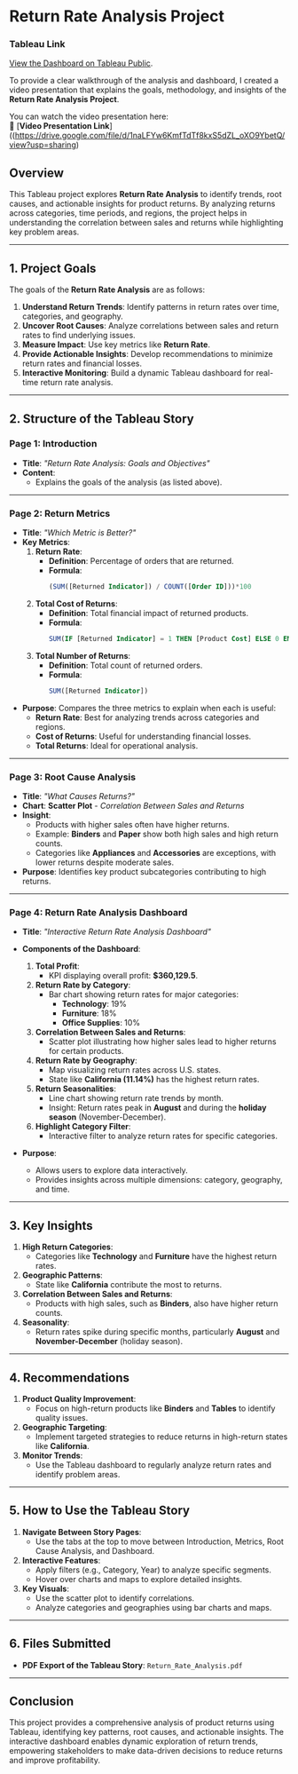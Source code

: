 # **Return Rate Analysis Project**
### **Tableau Link**
[View the Dashboard on Tableau Public](https://public.tableau.com/views/storytelling1-1_pdf/Story2?:language=en-US&publish=yes&:sid=&:redirect=auth&:display_count=n&:origin=viz_share_link).

To provide a clear walkthrough of the analysis and dashboard, I created a video presentation that explains the goals, methodology, and insights of the **Return Rate Analysis Project**.  

You can watch the video presentation here:  
🔗 [**Video Presentation Link**]((https://drive.google.com/file/d/1naLFYw6KmfTdTf8kxS5dZL_oXO9YbetQ/view?usp=sharing)


## **Overview**
This Tableau project explores **Return Rate Analysis** to identify trends, root causes, and actionable insights for product returns. By analyzing returns across categories, time periods, and regions, the project helps in understanding the correlation between sales and returns while highlighting key problem areas.

---

## **1. Project Goals**
The goals of the **Return Rate Analysis** are as follows:
1. **Understand Return Trends**: Identify patterns in return rates over time, categories, and geography.  
2. **Uncover Root Causes**: Analyze correlations between sales and return rates to find underlying issues.  
3. **Measure Impact**: Use key metrics like **Return Rate**.  
4. **Provide Actionable Insights**: Develop recommendations to minimize return rates and financial losses.  
5. **Interactive Monitoring**: Build a dynamic Tableau dashboard for real-time return rate analysis.  

---

## **2. Structure of the Tableau Story**

### **Page 1: Introduction**
- **Title**: *"Return Rate Analysis: Goals and Objectives"*  
- **Content**:  
   - Explains the goals of the analysis (as listed above).  

---

### **Page 2: Return Metrics**
- **Title**: *"Which Metric is Better?"*  
- **Key Metrics**:  
   1. **Return Rate**:  
      - **Definition**: Percentage of orders that are returned.  
      - **Formula**:  
        ```sql
        (SUM([Returned Indicator]) / COUNT([Order ID]))*100
        ```
   2. **Total Cost of Returns**:  
      - **Definition**: Total financial impact of returned products.  
      - **Formula**:  
        ```sql
        SUM(IF [Returned Indicator] = 1 THEN [Product Cost] ELSE 0 END)
        ```
   3. **Total Number of Returns**:  
      - **Definition**: Total count of returned orders.  
      - **Formula**:  
        ```sql
        SUM([Returned Indicator])
        ```
- **Purpose**: Compares the three metrics to explain when each is useful:
   - **Return Rate**: Best for analyzing trends across categories and regions.  
   - **Cost of Returns**: Useful for understanding financial losses.  
   - **Total Returns**: Ideal for operational analysis.  

---

### **Page 3: Root Cause Analysis**
- **Title**: *"What Causes Returns?"*  
- **Chart**: **Scatter Plot** - *Correlation Between Sales and Returns*  
- **Insight**:  
   - Products with higher sales often have higher returns.  
   - Example: **Binders** and **Paper** show both high sales and high return counts.  
   - Categories like **Appliances** and **Accessories** are exceptions, with lower returns despite moderate sales.  
- **Purpose**: Identifies key product subcategories contributing to high returns.  

---

### **Page 4: Return Rate Analysis Dashboard**
- **Title**: *"Interactive Return Rate Analysis Dashboard"*  
- **Components of the Dashboard**:  
   1. **Total Profit**:  
      - KPI displaying overall profit: **$360,129.5**.  
   2. **Return Rate by Category**:  
      - Bar chart showing return rates for major categories:  
         - **Technology**: 19%  
         - **Furniture**: 18%  
         - **Office Supplies**: 10%  
   3. **Correlation Between Sales and Returns**:  
      - Scatter plot illustrating how higher sales lead to higher returns for certain products.  
   4. **Return Rate by Geography**:  
      - Map visualizing return rates across U.S. states.  
      - State like **California (11.14%)**  has the highest return rates.  
   5. **Return Seasonalities**:  
      - Line chart showing return rate trends by month.  
      - Insight: Return rates peak in **August** and during the **holiday season** (November-December).  
   6. **Highlight Category Filter**:  
      - Interactive filter to analyze return rates for specific categories.  

- **Purpose**:  
   - Allows users to explore data interactively.  
   - Provides insights across multiple dimensions: category, geography, and time.

---

## **3. Key Insights**
1. **High Return Categories**:  
   - Categories like **Technology** and **Furniture** have the highest return rates.  
2. **Geographic Patterns**:  
   - State like **California** contribute the most to returns.  
3. **Correlation Between Sales and Returns**:  
   - Products with high sales, such as **Binders**, also have higher return counts.  
4. **Seasonality**:  
   - Return rates spike during specific months, particularly **August** and **November-December** (holiday season).  

---

## **4. Recommendations**
1. **Product Quality Improvement**:  
   - Focus on high-return products like **Binders** and **Tables** to identify quality issues.  
2. **Geographic Targeting**:  
   - Implement targeted strategies to reduce returns in high-return states like **California**.  
3. **Monitor Trends**:  
   - Use the Tableau dashboard to regularly analyze return rates and identify problem areas.  

---

## **5. How to Use the Tableau Story**
1. **Navigate Between Story Pages**:  
   - Use the tabs at the top to move between Introduction, Metrics, Root Cause Analysis, and Dashboard.  
2. **Interactive Features**:  
   - Apply filters (e.g., Category, Year) to analyze specific segments.  
   - Hover over charts and maps to explore detailed insights.  
3. **Key Visuals**:  
   - Use the scatter plot to identify correlations.  
   - Analyze categories and geographies using bar charts and maps.

---

## **6. Files Submitted**
- **PDF Export of the Tableau Story**: `Return_Rate_Analysis.pdf`  

---

## **Conclusion**
This project provides a comprehensive analysis of product returns using Tableau, identifying key patterns, root causes, and actionable insights. The interactive dashboard enables dynamic exploration of return trends, empowering stakeholders to make data-driven decisions to reduce returns and improve profitability.  
